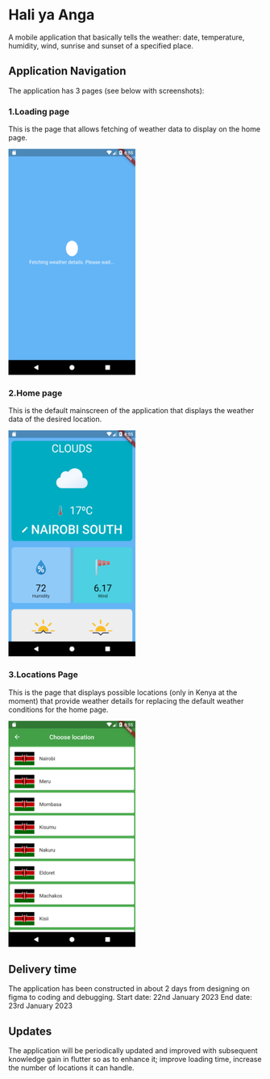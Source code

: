 # Hali ya Anga

A mobile application that basically tells the weather: date, temperature, humidity, wind, sunrise and sunset of a specified place.

## Application Navigation

The application has 3 pages (see below with screenshots):

### 1.Loading page

This is the page that allows fetching of weather data to display on the home page.

<img src="screenshots/loading.png" width="50%" alt="Loading Page"/>

### 2.Home page

This is the default mainscreen of the application that displays the weather data of the desired location.

<img src="screenshots/home.png" width="50%" alt="Home Page"/>

### 3.Locations Page

This is the page that displays possible locations (only in Kenya at the moment) that provide weather details for replacing the default weather conditions for the home page.

<img src="screenshots/locations.png" width="50%" alt="Locations Page"/>

## Delivery time

The application has been constructed in about 2 days from designing on figma to coding and debugging.
Start date: 22nd January 2023
End date: 23rd January 2023

## Updates

The application will be periodically updated and improved with subsequent knowledge gain in flutter so as to enhance it; improve loading time, increase the number of locations it can handle.
